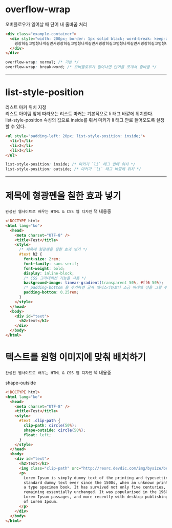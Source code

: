 # overflow-wrap

오버플로우가 일어날 때 단어 내 줄바꿈 처리

```html
<div class="example-container">
  <div style="width: 200px; border: 1px solid black; word-break: keep-all; overflow-wrap: break-word;">
    굉장히길고엄청나게길면서굉장히길고엄청나게길면서굉장히길고엄청나게길면서굉장히길고엄청나게길면서의미는없는문자열
  </div>
</div>
```

```css
overflow-wrap: normal; /* 기본 */
overflow-wrap: break-word; /* 오버플로우가 일어나면 단어를 쪼개서 줄바꿈 */
```

---

# list-style-position

리스트 마커 위치 지정  
리스트 아이템 앞에 따라오는 리스트 마커는 기본적으로 li 태그 바깥에 위치한다.  
list-style-position 속성의 값으로 inside를 줘서 마커가 li 태그 안로 들어오도록 설정할 수 있다.

```html
<ul style="padding-left: 20px; list-style-position: inside;">
  <li>1</li>
  <li>2</li>
  <li>3</li>
</ul>
```

```css
list-style-position: inside; /* 마커가 `li` 태그 안에 위치 */
list-style-position: outside; /* 마커가 `li` 태그 바깥에 위치 */
```

---

# 제목에 형광펜을 칠한 효과 넣기

`완성된 웹사이트로 배우는 HTML & CSS 웹 디자인` 책 내용중

```html
<!DOCTYPE html>
<html lang="ko">
  <head>
    <meta charset="UTF-8" />
    <title>Test</title>
    <style>
      /* 제목에 형광펜을 칠한 효과 넣기 */
      #text h2 {
        font-size: 2rem;
        font-family: sans-serif;
        font-weight: bold;
        display: inline-block;
        /* CSS 그라데이션 기능을 사용 */
        background-image: linear-gradient(transparent 50%, #ff6 50%);
        /* padding-bottom 을 추가하면 글자 베이스라인보다 조금 아래에 선을 그릴 수 있습니다. */
        padding-bottom: 0.25rem;
      }
    </style>
  </head>
  <body>
    <div id="text">
      <h2>text</h2>
    </div>
  </body>
</html>
```

# 텍스트를 원형 이미지에 맞춰 배치하기

`완성된 웹사이트로 배우는 HTML & CSS 웹 디자인` 책 내용중

shape-outside

```html
<!DOCTYPE html>
<html lang="ko">
  <head>
    <meta charset="UTF-8" />
    <title>Test</title>
    <style>
      #text .clip-path {
        clip-path: circle(50%);
        shape-outside: circle(50%);
        float: left;
      }
    </style>
  </head>
  <body>
    <div id="text">
      <h2>text</h2>
      <img class="clip-path" src="http://resrc.devdic.com/img/bysize/below_200/01.png" />
      <p>
        Lorem Ipsum is simply dummy text of the printing and typesetting industry. Lorem Ipsum has been the industry's
        standard dummy text ever since the 1500s, when an unknown printer took a galley of type and scrambled it to make
        a type specimen book. It has survived not only five centuries, but also the leap into electronic typesetting,
        remaining essentially unchanged. It was popularised in the 1960s with the release of Letraset sheets containing
        Lorem Ipsum passages, and more recently with desktop publishing software like Aldus PageMaker including versions
        of Lorem Ipsum.
      </p>
    </div>
  </body>
</html>
```
